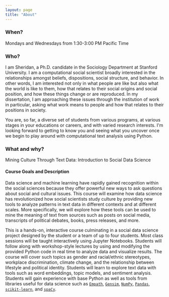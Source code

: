 ```yaml
---
layout: page
title: "About"
---
```


### When?

Mondays and Wednesdays from 1:30-3:00 PM Pacific Time

### Who?

I am Sheridan, a Ph.D. candidate in the Sociology Department at Stanford University. I am a computational social scientist broadly interested in the relationships amongst beliefs, dispositions, social structure, and behavior. In other words, I am interested not only in what people are like but also what the world is like to them, how that relates to their social origins and social position, and how these things change or are reproduced. In my dissertation, I am approaching these issues through the institution of work in particular, asking what work means to people and how that relates to their positions in society.

You are, so far, a diverse set of students from various programs, at various stages in your educations or careers, and with varied research interests. I'm looking forward to getting to know you and seeing what you uncover once we begin to play around with computational text analysis using Python.

### What and why?

Mining Culture Through Text Data: Introduction to Social Data Science

#### Course Goals and Description
Data science and machine learning have rapidly gained recognition within the social sciences because they offer powerful new ways to ask questions about social and cultural issues. This course will examine how data science has revolutionized how social scientists study culture by providing new tools to analyze patterns in text data in different contexts and at different scales. More specifically, we will explore how these tools can be used to mine the meaning of text from sources such as posts on social media, transcripts of political debates, books, press releases, and more.

This is a hands-on, interactive course culminating in a social data science project designed by the student or a team of up to four students. Most class sessions will be taught interactively using Jupyter Notebooks. Students will follow along with workshop-style lectures by using and modifying the provided Python code in real time to analyze data and visualize results. The course will cover such topics as gender and racial/ethnic stereotypes, workplace discrimination, climate change, and the relationship between lifestyle and political identity. Students will learn to explore text data with tools such as word embeddings, topic models, and sentiment analysis. Students will gain experience with base Python as well as tools from libraries useful for data science such as [``Empath``](https://github.com/Ejhfast/empath-client), [``Gensim``](https://radimrehurek.com/gensim/), [``NumPy``](https://numpy.org/), [``Pandas``](https://pandas.pydata.org/), [``scikit-learn``](https://scikit-learn.org/stable/), and [``spaCy``](https://spacy.io/).


